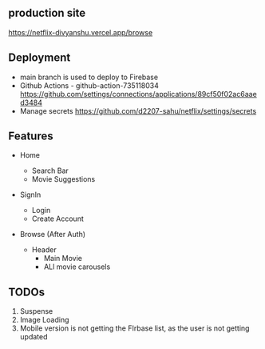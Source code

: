 ## production site
https://netflix-divyanshu.vercel.app/browse

## Deployment
- main branch is used to deploy to Firebase
- Github Actions - github-action-735118034
https://github.com/settings/connections/applications/89cf50f02ac6aaed3484
- Manage secrets
https://github.com/d2207-sahu/netflix/settings/secrets

## Features
- Home 
    - Search Bar
    - Movie Suggestions

- SignIn
    - Login
    - Create Account

- Browse (After Auth)
    - Header
        - Main Movie
        - ALl movie carousels


## TODOs
1. Suspense
2. Image Loading
5. Mobile version is not getting the FIrbase list, as the user is not getting updated